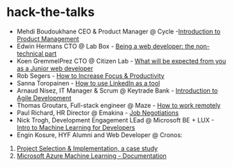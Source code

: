 # hack-the-talks
* Mehdi Boudoukhane CEO & Product Manager @ Cycle -[Introduction to Product Management](https://app.ludus.one/8bf64bb6-8f28-4895-825d-473e128a86fc#1)
* Edwin Hermans CTO @ Lab Box - [Being a web developer: the non-technical part](./HYF%20-%20Being%20a%20developer_%20the%20non-technical%20part.pdf)
* Koen GremmelPrez CTO @ Citizen Lab - [What will be expected from you as a Junior web developer](https://docs.google.com/presentation/d/1mUWeyNE4s1cJowZSHOZBEYRqTPEoRBvdOV9BoTtSTuA/edit#slide=id.p)
* Rob Segers - [How to Increase Focus & Productivity](https://github.com/HackYourFutureBelgium/hack-the-talks/blob/master/How_to_increase_focus%26productivity.pdf)
* Sanna Toropainen - [How to use LinkedIn as a tool](https://github.com/HackYourFutureBelgium/hack-the-talks/blob/master/How%20to%20use%20LinkedIn.pdf)
* Arnaud Nisez, IT Manager & Scrum @ Keytrade Bank - [Introduction to Agile Development](https://vimeo.com/493035855/b4e2d05fa4)
* Thomas Groutars, Full-stack engineer @ Maze - [How to work remotely](https://vimeo.com/428942870)
* Paul Richard, HR Director @ Emakina - [Job Negotiations](https://vimeo.com/485055014)
* Nick Trogh, Development Engagement LEad @ Microsoft BE + LUX - [Intro to Machine Learning for Developers](https://vimeo.com/485055014)
* Engin Kosure, HYF Alumni and Web Developer @ Cronos:
1. [Project Selection & Implementation, a case study](https://www.slideshare.net/KatoK1/hyf-project-ideas02)
2. [Microsoft Azure Machine Learning - Documentation](https://www.slideshare.net/KatoK1/hyf-azure-ml1-243430862)
